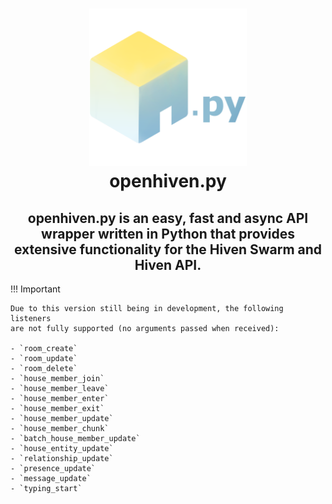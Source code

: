 <center>
<h1><img src="./assets/images/openhivenpy_with_py.png" width="50%"><br>openhiven.py</h1>
<h2>openhiven.py is an easy, fast and async API wrapper written in Python that provides extensive 
functionality for the Hiven Swarm and Hiven API. </h2>
</center>

!!! Important

    Due to this version still being in development, the following listeners
    are not fully supported (no arguments passed when received):

    - `room_create`
    - `room_update`
    - `room_delete`
    - `house_member_join`
    - `house_member_leave`
    - `house_member_enter`
    - `house_member_exit`
    - `house_member_update`
    - `house_member_chunk`
    - `batch_house_member_update`
    - `house_entity_update`
    - `relationship_update`
    - `presence_update`
    - `message_update`
    - `typing_start`
